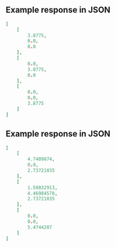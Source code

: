 ## Example response in JSON

```json
[
    [
        3.8775, 
        0.0, 
        0.0
    ], 
    [
        0.0, 
        3.8775, 
        0.0
    ], 
    [
        0.0, 
        0.0, 
        3.8775
    ]
]
```

## Example response in JSON

```json
[
    [
        4.7409874, 
        0.0, 
        2.73721035
    ], 
    [
        1.58032913, 
        4.46984578, 
        2.73721035
    ], 
    [
        0.0, 
        0.0, 
        5.4744207
    ]
]
```

